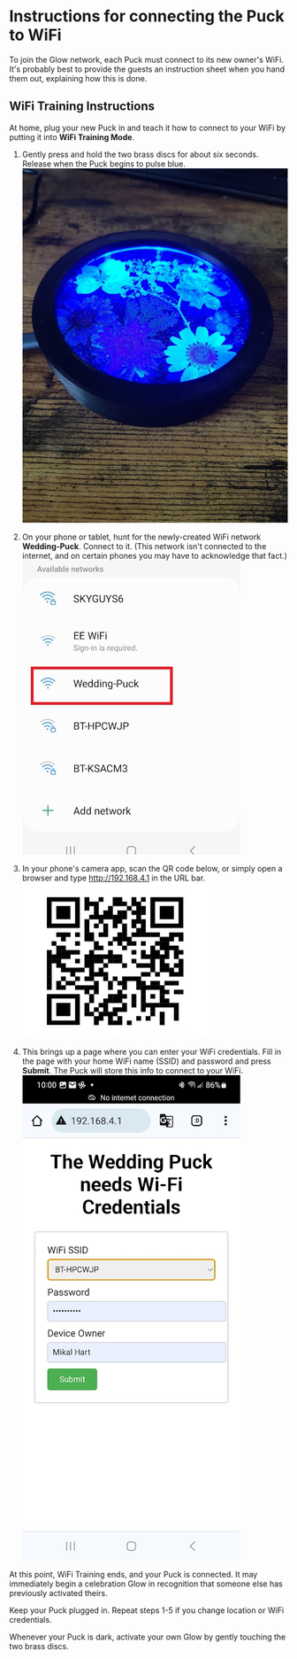 # Instructions for connecting the Puck to WiFi

To join the Glow network, each Puck must connect to its new owner's WiFi. It's probably best to provide the guests an instruction sheet when you hand them out, explaining how this is done.

## WiFi Training Instructions

At home, plug your new Puck in and teach it how to connect to your WiFi by putting it into **WiFi Training Mode**.

1. Gently press and hold the two brass discs for about six seconds.  Release when the Puck begins to pulse blue.<br/>
![Blue Glow](Images/Blue-Glow.jpg)

1. On your phone or tablet, hunt for the newly-created WiFi network **Wedding-Puck**.  Connect to it.  (This network isn't connected to the internet, and on certain phones you may have to acknowledge that fact.)<br/>
![WiFi SSIDs](Images/WiFi-SSIDs.jpg)

1. In your phone's camera app, scan the QR code below, or simply open a browser and type <http://192.168.4.1> in the URL bar.<br/>
![QR for Credentials](Images/QR-for-Credentials.jpg)

1. This brings up a page where you can enter your WiFi credentials. Fill in the page with your home WiFi name (SSID) and password and press **Submit**.  The Puck will store this info to connect to your WiFi.<br/>
![Enter Credentials](Images/Wedding-Puck-Needs-WiFi-Credentials.jpg)

At this point, WiFi Training ends, and your Puck is connected.  It may immediately begin a celebration Glow in recognition that someone else has previously activated theirs.

Keep your Puck plugged in.  Repeat steps 1-5 if you change location or WiFi credentials.

Whenever your Puck is dark, activate your own Glow by gently touching the two brass discs.
